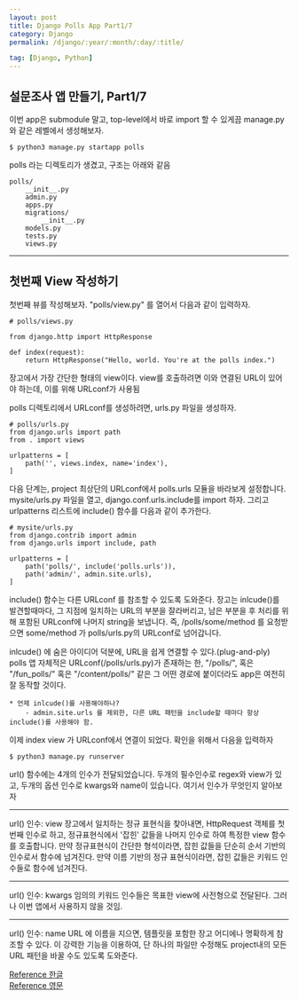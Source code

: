 ```yaml
---
layout: post
title: Django Polls App Part1/7
category: Django
permalink: /django/:year/:month/:day/:title/

tag: [Django, Python]
---
```


## 설문조사 앱 만들기, Part1/7

이번 app은 submodule 말고, top-level에서 바로 import 할 수 있게끔 manage.py 와 같은 레벨에서 생성해보자.

~~~
$ python3 manage.py startapp polls
~~~

polls 라는 디렉토리가 생겼고, 구조는 아래와 같음
~~~
polls/
    __init__.py
    admin.py
    apps.py
    migrations/
        __init__.py
    models.py
    tests.py
    views.py
~~~

***

## 첫번째 View 작성하기

첫번째 뷰를 작성해보자. "polls/view.py" 를 열어서 다음과 같이 입력하자.

~~~
# polls/views.py

from django.http import HttpResponse

def index(request):
    return HttpResponse("Hello, world. You're at the polls index.")
~~~

장고에서 가장 간단한 형태의 view이다. view를 호출하려면 이와 연결된 URL이 있어야 하는데, 이를 위해 URLconf가 사용됨

polls 디렉토리에서 URLconf를 생성하려면,  urls.py 파일을 생성하자. 

~~~
# polls/urls.py
from django.urls import path
from . import views

urlpatterns = [
    path('', views.index, name='index'),
]

~~~

다음 단계는, project 최상단의 URLconf에서 polls.urls 모듈을 바라보게 설정합니다. mysite/urls.py 파일을 열고, django.conf.urls.include를 import 하자. 그리고 urlpatterns 리스트에 include() 함수를 다음과 같이 추가한다.
~~~
# mysite/urls.py
from django.contrib import admin
from django.urls import include, path

urlpatterns = [
    path('polls/', include('polls.urls')),
    path('admin/', admin.site.urls),
]
~~~
include() 함수는 다른 URLconf 를 참조할 수 있도록 도와준다. 장고는 inlcude()를 발견할때마다, 그 지점에 일치하는 URL의 부분을 잘라버리고, 남은 부분을 후 처리를 위해 포함된 URLconf에 나머지 string을 보냅니다.
즉, /polls/some/method 를 요청받으면 some/method 가 polls/urls.py의 URLconf로 넘어갑니다.

inlcude() 에 숨은 아이디어 덕분에, URL을 쉽게 연결할 수 있다.(plug-and-ply) polls 앱 자체적은 URLconf(/polls/urls.py)가 존재하는 한, "/polls/", 혹은 "/fun_polls/" 혹은 "/content/polls/" 같은 그 어떤 경로에 붙이더라도 app은 여전히 잘 동작할 것이다.

    * 언제 inlcude()를 사용해야하나?
        - admin.site.urls 를 제외한, 다른 URL 패턴을 include할 때마다 항상 include()를 사용해야 함.

이제 index view 가 URLconf에서 연결이 되었다. 확인을 위해서 다음을 입력하자
~~~
$ python3 manage.py runserver
~~~

url() 함수에는 4개의 인수가 전달되었습니다. 두개의 필수인수로 regex와 view가 있고,
두개의 옵션 인수로 kwargs와 name이 있습니다. 여기서 인수가 무엇인지 알아보자

***
url() 인수: view
장고에서 일치하는 정규 표현식을 찾아내면, HttpRequest 객체를 첫번째 인수로 하고, 정규표현식에서 '잡힌' 값들을 나머지 인수로 하여 특정한 view 함수를 호출합니다. 만약 정규표현식이 간단한 형석이라면, 잡힌 값들을 단순히 순서 기반의 인수로서 함수에 넘겨진다. 만약 이름 기반의 정규 표현식이라면, 잡힌 값들은 키워드 인수들로 함수에 넘겨진다.

***
url() 인수: kwargs
임의의 키워드 인수들은 목표한 view에 사전형으로 전달된다. 그러나 이번 앱에서 사용하지 않을 것임.

***
url() 인수: name
URL 에 이름을 지으면, 템플릿을 포함한 장고 어디에나 명확하게 참조할 수 있다. 이 강력한 기능을 이용하여, 단 하나의 파일만 수정해도 project내의 모든 URL 패턴을 바꿀 수도 있도록 도와준다. 

[Reference 한글](https://docs.djangoproject.com/ko/1.11/intro/tutorial01/)
</br>
[Reference 영문](https://docs.djangoproject.com/en/2.1/intro/tutorial01/)

